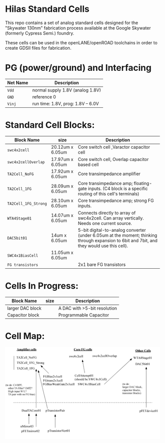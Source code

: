 # Hilas Standard Cells
This repo contains a set of analog standard cells designed for the 
"Skywater 130nm" fabrication process available at the Google Skywater 
(formerly Cypress Semi.) foundry.

These cells can be used in the openLANE/openROAD toolchains in order
to create GDSII files for fabrication.

# PG (power/ground) and Interfacing
| Net Name  |     Description                    |
|-----------|------------------------------------|
| `Vdd`     | normal supply 1.8V (analog 1.8V)   |
| `GND`     | reference 0                        |
| `Vinj`    | run time: 1.8V, prog: 1.8V – 6.0V  |

# Standard Cell Blocks:
| Block Name            | size              | Description |
|-----------------------|-------------------|-------------|
| `swc4x2cell`          | 20.12um x 6.05um  | Core switch cell ,Varactor capacitor cell |
| `swc4x2cellOverlap`   | 17.97um x 6.05um  | Core switch cell,  Overlap capacitor based cell |
| `TA2Cell_NoFG`        | 17.92um x 6.05um  | Core transimpedance amplifier |
| `TA2Cell_1FG`         | 28.09um x 6.05um  | Core transimpedance amp; floating-gate inputs. (C4 block is a specific routing of this cell's terminals) |
| `TA2Cell_1FG_Strong`  | 28.10um x 6.05um  | Core transimpedance amp; strong FG inputs. |
| `WTA4Stage01`         | 14.07um x 6.05um  | Connects directly to array of swc4x2cell.  Can array vertically.  Needs one current source. |
| `DAC5bit01`           | 14um    x 6.05um  | 5-bit digital-to-analog converter (under 6.05um at the moment; thinking through expansion to 6bit and 7bit, and they would use this cell). |
| `SWC4x1BiasCell`      | 11.05um x 6.05um  |
| `FG transistors`      |                   | 2x1 bare FG transistors

# Cells In Progress:
| Block Name            | size              | Description |
|-----------------------|-------------------|-------------|
| larger DAC block      |                   | A DAC with >5-bit resolution |
| Capacitor block       |                   | Programmable Capacitor |


# Cell Map:

![map](cell-map.png)
